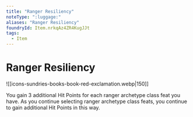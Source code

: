 ```yaml
---
title: "Ranger Resiliency"
noteType: ":luggage:"
aliases: "Ranger Resiliency"
foundryId: Item.nrkqAz4ZR4KugJJt
tags:
  - Item
---
```


# Ranger Resiliency
![[icons-sundries-books-book-red-exclamation.webp|150]]

You gain 3 additional Hit Points for each ranger archetype class feat you have. As you continue selecting ranger archetype class feats, you continue to gain additional Hit Points in this way.
